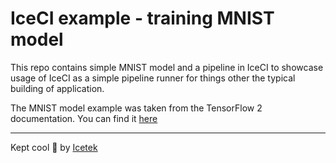 # IceCI example - training MNIST model 

This repo contains simple MNIST model and a pipeline in IceCI to showcase usage of IceCI as a simple pipeline runner for things other the typical building of application.

The MNIST model example was taken from the TensorFlow 2 documentation. You can find it [here](https://www.tensorflow.org/overview)


---

Kept cool &#x1f9ca; by [Icetek](https://icetek.io/)